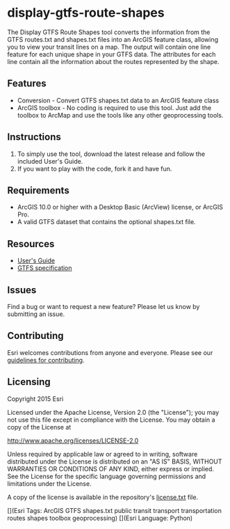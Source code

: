 # display-gtfs-route-shapes

The Display GTFS Route Shapes tool converts the information from the GTFS routes.txt and shapes.txt files into an ArcGIS feature class, allowing you to view your transit lines on a map.  The output will contain one line feature for each unique shape in your GTFS data.  The attributes for each line contain all the information about the routes represented by the shape.

## Features
* Conversion - Convert GTFS shapes.txt data to an ArcGIS feature class
* ArcGIS toolbox - No coding is required to use this tool.  Just add the toolbox to ArcMap and use the tools like any other geoprocessing tools.

## Instructions

1. To simply use the tool, download the latest release and follow the included User's Guide. 
2. If you want to play with the code, fork it and have fun.

## Requirements

* ArcGIS 10.0 or higher with a Desktop Basic (ArcView) license, or ArcGIS Pro.
* A valid GTFS dataset that contains the optional shapes.txt file.

## Resources

* [User's Guide](https://github.com/ArcGIS/public-transit-tools/blob/master/display-gtfs-route-shapes/UsersGuide.md)
* [GTFS specification](https://developers.google.com/transit/gtfs/reference)

## Issues

Find a bug or want to request a new feature?  Please let us know by submitting an issue.

## Contributing

Esri welcomes contributions from anyone and everyone. Please see our [guidelines for contributing](https://github.com/esri/contributing).

## Licensing
Copyright 2015 Esri

Licensed under the Apache License, Version 2.0 (the "License");
you may not use this file except in compliance with the License.
You may obtain a copy of the License at

   http://www.apache.org/licenses/LICENSE-2.0

Unless required by applicable law or agreed to in writing, software
distributed under the License is distributed on an "AS IS" BASIS,
WITHOUT WARRANTIES OR CONDITIONS OF ANY KIND, either express or implied.
See the License for the specific language governing permissions and
limitations under the License.

A copy of the license is available in the repository's [license.txt](https://github.com/mmorang/edit-GTFS-stop-locations/blob/master/License.txt) file.

[](Esri Tags: ArcGIS GTFS shapes.txt public transit transport transportation routes shapes toolbox geoprocessing)
[](Esri Language: Python)​
